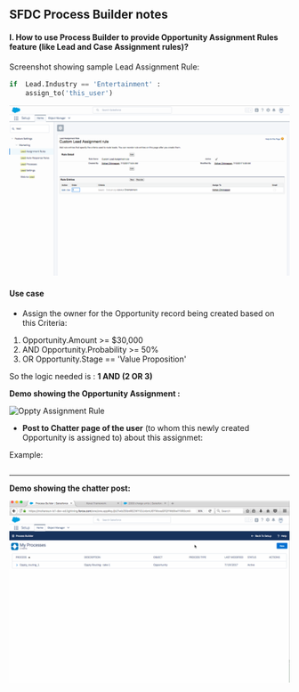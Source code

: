 ## SFDC Process Builder notes

#### I. How to use Process Builder to provide Opportunity Assignment Rules feature (like Lead and Case Assignment rules)?


Screenshot showing sample Lead Assignment Rule:

``` python
if  Lead.Industry == 'Entertainment' :
	assign_to('this_user')
```

![Lead Assignment Rule](./lead-assignment-rule.png)


#### Use case

- Assign the owner for the Opportunity record being created based on this Criteria:

1. Opportunity.Amount            >= $30,000
2. AND Opportunity.Probability   >=  50% 
3. OR Opportunity.Stage == 'Value Proposition'
	
So the logic needed is : **1 AND (2 OR 3)**


**Demo showing the Opportunity Assignment :**

![Oppty Assignment Rule](./oppty-routing-2.gif)


- **Post to Chatter page of the user** (to whom this newly created Opportunity is assigned to) about this assignmet:

Example:
``` Opportunity: 800 solar panels with amount: 34,000 in stage:Value Proposition is just routed to you!
```
-------

**Demo showing the chatter post:**

![Oppty Assignment Rule](./oppty-routing-with-chatter-post.gif)



	

 
